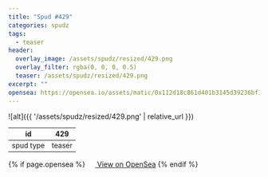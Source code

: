 ```yaml
---
title: "Spud #429"
categories: spudz
tags:
  - teaser
header:
  overlay_image: /assets/spudz/resized/429.png
  overlay_filter: rgba(0, 0, 0, 0.5)
  teaser: /assets/spudz/resized/429.png
excerpt: ""
opensea: https://opensea.io/assets/matic/0x112d18c861d401b3145d39236bf149f01e18beed/429
---
```

![alt]({{ '/assets/spudz/resized/429.png' | relative_url }})

| id | 429 |
|-|-|
| spud type | teaser |

{% if page.opensea %}
<a href="{{page.opensea}}" class="btn btn--info" onclick="window.open(this.href, '_blank'); return false;"><img src="/assets/images/opensea.svg" width="16px"><span>  View on OpenSea</span></a>
{% endif %}
